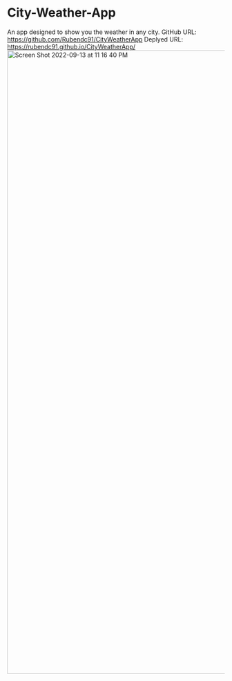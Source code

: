# City-Weather-App
An app designed to show you the weather in any city.
GitHub URL: https://github.com/Rubendc91/CityWeatherApp
Deplyed URL: https://rubendc91.github.io/CityWeatherApp/
<img width="1440" alt="Screen Shot 2022-09-13 at 11 16 40 PM" src="https://user-images.githubusercontent.com/110942378/190075473-316c203e-96a7-49f3-ac07-fa0fe6785e20.png">
